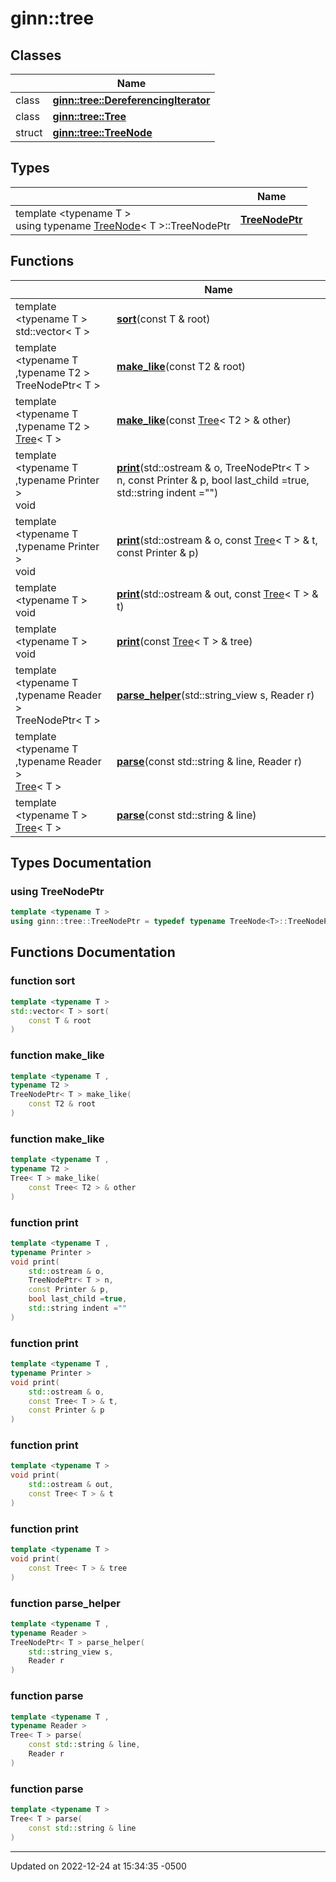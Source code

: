 # ginn::tree


## Classes

<span class="api-table">

|                | Name           |
| -------------- | -------------- |
| class | **[ginn::tree::DereferencingIterator](api/Classes/classginn_1_1tree_1_1_dereferencing_iterator.md)**  |
| class | **[ginn::tree::Tree](api/Classes/classginn_1_1tree_1_1_tree.md)**  |
| struct | **[ginn::tree::TreeNode](api/Classes/structginn_1_1tree_1_1_tree_node.md)**  |


</span>

## Types

<span class="api-table">

|                | Name           |
| -------------- | -------------- |
| template <typename T \> <br>using typename [TreeNode](api/Classes/structginn_1_1tree_1_1_tree_node.md)< T >::TreeNodePtr | **[TreeNodePtr](api/Namespaces/namespaceginn_1_1tree.md#using-treenodeptr)**  |


</span>

## Functions

<span class="api-table">

|                | Name           |
| -------------- | -------------- |
| template <typename T \> <br>std::vector< T > | **[sort](api/Namespaces/namespaceginn_1_1tree.md#function-sort)**(const T & root) |
| template <typename T ,typename T2 \> <br>TreeNodePtr< T > | **[make_like](api/Namespaces/namespaceginn_1_1tree.md#function-make_like)**(const T2 & root) |
| template <typename T ,typename T2 \> <br>[Tree](api/Classes/classginn_1_1tree_1_1_tree.md)< T > | **[make_like](api/Namespaces/namespaceginn_1_1tree.md#function-make_like)**(const [Tree](api/Classes/classginn_1_1tree_1_1_tree.md)< T2 > & other) |
| template <typename T ,typename Printer \> <br>void | **[print](api/Namespaces/namespaceginn_1_1tree.md#function-print)**(std::ostream & o, TreeNodePtr< T > n, const Printer & p, bool last_child =true, std::string indent ="") |
| template <typename T ,typename Printer \> <br>void | **[print](api/Namespaces/namespaceginn_1_1tree.md#function-print)**(std::ostream & o, const [Tree](api/Classes/classginn_1_1tree_1_1_tree.md)< T > & t, const Printer & p) |
| template <typename T \> <br>void | **[print](api/Namespaces/namespaceginn_1_1tree.md#function-print)**(std::ostream & out, const [Tree](api/Classes/classginn_1_1tree_1_1_tree.md)< T > & t) |
| template <typename T \> <br>void | **[print](api/Namespaces/namespaceginn_1_1tree.md#function-print)**(const [Tree](api/Classes/classginn_1_1tree_1_1_tree.md)< T > & tree) |
| template <typename T ,typename Reader \> <br>TreeNodePtr< T > | **[parse_helper](api/Namespaces/namespaceginn_1_1tree.md#function-parse_helper)**(std::string_view s, Reader r) |
| template <typename T ,typename Reader \> <br>[Tree](api/Classes/classginn_1_1tree_1_1_tree.md)< T > | **[parse](api/Namespaces/namespaceginn_1_1tree.md#function-parse)**(const std::string & line, Reader r) |
| template <typename T \> <br>[Tree](api/Classes/classginn_1_1tree_1_1_tree.md)< T > | **[parse](api/Namespaces/namespaceginn_1_1tree.md#function-parse)**(const std::string & line) |


</span>

## Types Documentation

### using TreeNodePtr

```cpp
template <typename T >
using ginn::tree::TreeNodePtr = typedef typename TreeNode<T>::TreeNodePtr;
```



## Functions Documentation

### function sort

```cpp
template <typename T >
std::vector< T > sort(
    const T & root
)
```


### function make_like

```cpp
template <typename T ,
typename T2 >
TreeNodePtr< T > make_like(
    const T2 & root
)
```


### function make_like

```cpp
template <typename T ,
typename T2 >
Tree< T > make_like(
    const Tree< T2 > & other
)
```


### function print

```cpp
template <typename T ,
typename Printer >
void print(
    std::ostream & o,
    TreeNodePtr< T > n,
    const Printer & p,
    bool last_child =true,
    std::string indent =""
)
```


### function print

```cpp
template <typename T ,
typename Printer >
void print(
    std::ostream & o,
    const Tree< T > & t,
    const Printer & p
)
```


### function print

```cpp
template <typename T >
void print(
    std::ostream & out,
    const Tree< T > & t
)
```


### function print

```cpp
template <typename T >
void print(
    const Tree< T > & tree
)
```


### function parse_helper

```cpp
template <typename T ,
typename Reader >
TreeNodePtr< T > parse_helper(
    std::string_view s,
    Reader r
)
```


### function parse

```cpp
template <typename T ,
typename Reader >
Tree< T > parse(
    const std::string & line,
    Reader r
)
```


### function parse

```cpp
template <typename T >
Tree< T > parse(
    const std::string & line
)
```






-------------------------------

Updated on 2022-12-24 at 15:34:35 -0500